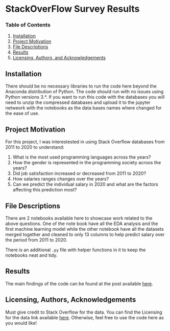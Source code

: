 # StackOverFlow Survey Results
 

### Table of Contents

1. [Installation](#installation)
2. [Project Motivation](#motivation)
3. [File Descriptions](#files)
4. [Results](#results)
5. [Licensing, Authors, and Acknowledgements](#licensing)

## Installation <a name="installation"></a>

There should be no necessary libraries to run the code here beyond the Anaconda distribution of Python.  The code should run with no issues using Python versions 3.*.
If you want to run this code with the databases you will need to unzip the compressed databases and upload it to the jupyter netweork with the notebooks as the data bases names where changed for the ease of use.

## Project Motivation<a name="motivation"></a>

For this project, I was interestested in using Stack Overflow databases from 2011 to 2020 to understand:


   1. What is the most used programming languages across the years?
   2. How the gender is represented in the programming society acroos the years?
   3. Did job satisfaction increased or decreased from 2011 to 2020?
   4. How salaries ranges changes over the years?
   5. Can we predict the individual salary in 2020 and what are the factors affecting this prediction most?





## File Descriptions <a name="files"></a>

There are 2 notebooks available here to showcase work related to the above questions. One of the note book have all the EDA analysis and the first machine learning model while the other notebook have all the datasets merged together and cleaned to only 13 columns to help predict salary over the period from 2011 to 2020. 

There is an additional `.py` file with helper functions in it to keep the notebooks neat and tidy.

## Results<a name="results"></a>

The main findings of the code can be found at the post available [here](https://medium.com/@engeslamshash/how-the-tech-industry-changed-over-the-years-6fc2e1d356d1).

## Licensing, Authors, Acknowledgements<a name="licensing"></a>

Must give credit to Stack Overflow for the data.  You can find the Licensing for the data link available [here](https://insights.stackoverflow.com/survey).  Otherwise, feel free to use the code here as you would like! 
